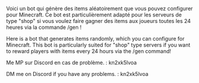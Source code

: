 Voici un bot qui génère des items aléatoirement que vous pouvez configurer pour Minecraft. Ce bot est particulièrement adapté pour les serveurs de type "shop" si vous voulez faire gagner des items aux joueurs toutes les 24 heures via la commande /gen !



Here is a bot that generates items randomly, which you can configure for Minecraft. This bot is particularly suited for "shop" type servers if you want to reward players with items every 24 hours via the /gen command!




Me MP sur Discord en cas de problème. : kn2xk5lvoa


DM me on Discord if you have any problems. : kn2xk5lvoa
